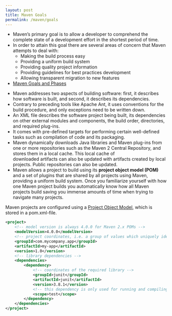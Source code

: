 ```yaml
---
layout: post
title: Maven Goals
permalink: /maven/goals
---
```


- Maven’s primary goal is to allow a developer to comprehend the complete state of a development effort in the shortest period of time. 
- In order to attain this goal there are several areas of concern that Maven attempts to deal with:
	- Making the build process easy
	- Providing a uniform build system
	- Providing quality project information
	- Providing guidelines for best practices development
    - Allowing transparent migration to new features
- [Maven Goals and Phases](https://stackoverflow.com/questions/16205778/what-are-maven-goals-and-phases-and-what-is-their-difference#:~:targetText=If%20you%20specify%20a%20goal,will%20run%20the%20jar%20goal.)

* Maven addresses two aspects of building software: first, it describes how software is built, and second, it describes its dependencies.
* Contrary to preceding tools like Apache Ant, it uses conventions for the build procedure, and only exceptions need to be written down. 
* An XML file describes the software project being built, its dependencies on other external modules and components, the build order, directories, and required plug-ins. 
* It comes with pre-defined targets for performing certain well-defined tasks such as compilation of code and its packaging.
* Maven dynamically downloads Java libraries and Maven plug-ins from one or more repositories such as the Maven 2 Central Repository, and stores them in a local cache. This local cache of downloaded artifacts can also be updated with artifacts created by local projects. Public repositories can also be updated.
* Maven allows a project to build using its **project object model (POM)** and a set of plugins that are shared by all projects using Maven, providing a uniform build system. Once you familiarize yourself with how one Maven project builds you automatically know how all Maven projects build saving you immense amounts of time when trying to navigate many projects.

Maven projects are configured using a [Project Object Model](https://en.wikipedia.org/wiki/Apache_Maven#Project_Object_Model), which is stored in a pom.xml-file.

```xml
<project>
    <!-- model version is always 4.0.0 for Maven 2.x POMs -->
    <modelVersion>4.0.0</modelVersion>
    <!-- project coordinates, i.e. a group of values which uniquely identify this project -->
    <groupId>com.mycompany.app</groupId>
    <artifactId>my-app</artifactId>
    <version>1.0</version>
    <!-- library dependencies -->
    <dependencies>
        <dependency>
            <!-- coordinates of the required library -->
            <groupId>junit</groupId>
            <artifactId>junit</artifactId>
            <version>3.8.1</version>
            <!-- this dependency is only used for running and compiling tests -->
            <scope>test</scope>
        </dependency>
    </dependencies>
</project>
```
